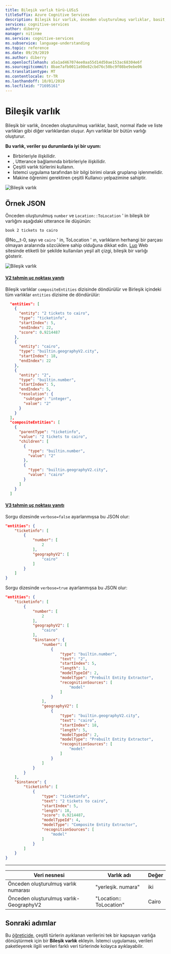 ```yaml
---
title: Bileşik varlık türü-LUSıS
titleSuffix: Azure Cognitive Services
description: Bileşik bir varlık, önceden oluşturulmuş varlıklar, basit, normal ifade ve liste varlıkları gibi diğer varlıklardan oluşur. Ayrı varlıklar bir bütün varlığı oluşturur.
services: cognitive-services
author: diberry
manager: nitinme
ms.service: cognitive-services
ms.subservice: language-understanding
ms.topic: reference
ms.date: 09/29/2019
ms.author: diberry
ms.openlocfilehash: a5a1ad467074ee0aa55d14d50ae153ac68304e6f
ms.sourcegitcommit: 8bae7afb0011a98e82cbd76c50bc9f08be9ebe06
ms.translationtype: MT
ms.contentlocale: tr-TR
ms.lasthandoff: 10/01/2019
ms.locfileid: "71695161"
---
```

# <a name="composite-entity"></a>Bileşik varlık 

Bileşik bir varlık, önceden oluşturulmuş varlıklar, basit, normal ifade ve liste varlıkları gibi diğer varlıklardan oluşur. Ayrı varlıklar bir bütün varlığı oluşturur. 

**Bu varlık, veriler şu durumlarda iyi bir uyum:**

* Birbirleriyle ilişkilidir. 
* , Utterance bağlamında birbirleriyle ilişkilidir.
* Çeşitli varlık türlerini kullanın.
* İstemci uygulama tarafından bir bilgi birimi olarak gruplanıp işlenmelidir.
* Makine öğrenimi gerektiren çeşitli Kullanıcı yelpazimine sahiptir.

![Bileşik varlık](./media/luis-concept-entities/composite-entity.png)

## <a name="example-json"></a>Örnek JSON

Önceden oluşturulmuş `number` ve `Location::ToLocation` ' in bileşik bir varlığını aşağıdaki utterance ile düşünün:

`book 2 tickets to cairo`

@No__t-0, sayı ve `cairo` ' in, ToLocation ' ın, varlıkların herhangi bir parçası olmayan aralarında sözcüklere sahip olduğuna dikkat edin. [Luo](luis-reference-regions.md) Web sitesinde etiketli bir şekilde kullanılan yeşil alt çizgi, bileşik bir varlığı gösterir.

![Bileşik varlık](./media/luis-concept-data-extraction/composite-entity.png)

#### <a name="v2-prediction-endpoint-responsetabv2"></a>[V2 tahmin uç noktası yanıtı](#tab/V2)

Bileşik varlıklar `compositeEntities` dizisinde döndürülür ve Birleşik içindeki tüm varlıklar `entities` dizisine de döndürülür:

```JSON
  "entities": [
    {
      "entity": "2 tickets to cairo",
      "type": "ticketinfo",
      "startIndex": 5,
      "endIndex": 22,
      "score": 0.9214487
    },
    {
      "entity": "cairo",
      "type": "builtin.geographyV2.city",
      "startIndex": 18,
      "endIndex": 22
    },
    {
      "entity": "2",
      "type": "builtin.number",
      "startIndex": 5,
      "endIndex": 5,
      "resolution": {
        "subtype": "integer",
        "value": "2"
      }
    }
  ],
  "compositeEntities": [
    {
      "parentType": "ticketinfo",
      "value": "2 tickets to cairo",
      "children": [
        {
          "type": "builtin.number",
          "value": "2"
        },
        {
          "type": "builtin.geographyV2.city",
          "value": "cairo"
        }
      ]
    }
  ]
```    

#### <a name="v3-prediction-endpoint-responsetabv3"></a>[V3 tahmin uç noktası yanıtı](#tab/V3)

Sorgu dizesinde `verbose=false` ayarlanmışsa bu JSON olur:

```json
"entities": {
    "ticketinfo": [
        {
            "number": [
                2
            ],
            "geographyV2": [
                "cairo"
            ]
        }
    ]
}
```

Sorgu dizesinde `verbose=true` ayarlanmışsa bu JSON olur:

```json
"entities": {
    "ticketinfo": [
        {
            "number": [
                2
            ],
            "geographyV2": [
                "cairo"
            ],
            "$instance": {
                "number": [
                    {
                        "type": "builtin.number",
                        "text": "2",
                        "startIndex": 5,
                        "length": 1,
                        "modelTypeId": 2,
                        "modelType": "Prebuilt Entity Extractor",
                        "recognitionSources": [
                            "model"
                        ]
                    }
                ],
                "geographyV2": [
                    {
                        "type": "builtin.geographyV2.city",
                        "text": "cairo",
                        "startIndex": 18,
                        "length": 5,
                        "modelTypeId": 2,
                        "modelType": "Prebuilt Entity Extractor",
                        "recognitionSources": [
                            "model"
                        ]
                    }
                ]
            }
        }
    ],
    "$instance": {
        "ticketinfo": [
            {
                "type": "ticketinfo",
                "text": "2 tickets to cairo",
                "startIndex": 5,
                "length": 18,
                "score": 0.9214487,
                "modelTypeId": 4,
                "modelType": "Composite Entity Extractor",
                "recognitionSources": [
                    "model"
                ]
            }
        ]
    }
}
```

* * * 


|Veri nesnesi|Varlık adı|Değer|
|--|--|--|
|Önceden oluşturulmuş varlık numarası|"yerleşik. numara"|iki|
|Önceden oluşturulmuş varlık-GeographyV2|"Location:: ToLocation"|Cairo|

## <a name="next-steps"></a>Sonraki adımlar

Bu [öğreticide](luis-tutorial-composite-entity.md), çeşitli türlerin ayıklanan verilerini tek bir kapsayan varlığa dönüştürmek için bir **Bileşik varlık** ekleyin. İstemci uygulaması, verileri paketleyerek ilgili verileri farklı veri türlerinde kolayca ayıklayabilir.
